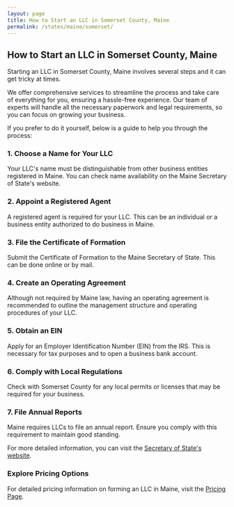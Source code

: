 ```yaml
---
layout: page
title: How to Start an LLC in Somerset County, Maine
permalink: /states/maine/somerset/
---
```


<h2>How to Start an LLC in Somerset County, Maine</h2>

<p>Starting an LLC in Somerset County, Maine involves several steps and it can get tricky at times.</p>

<p>We offer comprehensive services to streamline the process and take care of everything for you, ensuring a hassle-free experience. Our team of experts will handle all the necessary paperwork and legal requirements, so you can focus on growing your business.</p>

<p>If you prefer to do it yourself, below is a guide to help you through the process:</p>

<h3>1. Choose a Name for Your LLC</h3>
<p>Your LLC's name must be distinguishable from other business entities registered in Maine. You can check name availability on the Maine Secretary of State's website.</p>

<h3>2. Appoint a Registered Agent</h3>
<p>A registered agent is required for your LLC. This can be an individual or a business entity authorized to do business in Maine.</p>

<h3>3. File the Certificate of Formation</h3>
<p>Submit the Certificate of Formation to the Maine Secretary of State. This can be done online or by mail.</p>

<h3>4. Create an Operating Agreement</h3>
<p>Although not required by Maine law, having an operating agreement is recommended to outline the management structure and operating procedures of your LLC.</p>

<h3>5. Obtain an EIN</h3>
<p>Apply for an Employer Identification Number (EIN) from the IRS. This is necessary for tax purposes and to open a business bank account.</p>

<h3>6. Comply with Local Regulations</h3>
<p>Check with Somerset County for any local permits or licenses that may be required for your business.</p>

<h3>7. File Annual Reports</h3>
<p>Maine requires LLCs to file an annual report. Ensure you comply with this requirement to maintain good standing.</p>

<p>For more detailed information, you can visit the <a href="https://www.sos.maine.gov/">Secretary of State's website</a>.</p>

<h3>Explore Pricing Options</h3>
<p>For detailed pricing information on forming an LLC in Maine, visit the <a href="{ '/new-pricing/' | relative_url }">Pricing Page</a>.</p>

